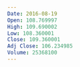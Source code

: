 ```yaml
---
Date: 2016-08-19
Open: 108.769997
High: 109.690002
Low: 108.360001
Close: 109.360001
Adj Close: 106.234985
Volume: 25368100
---
```

